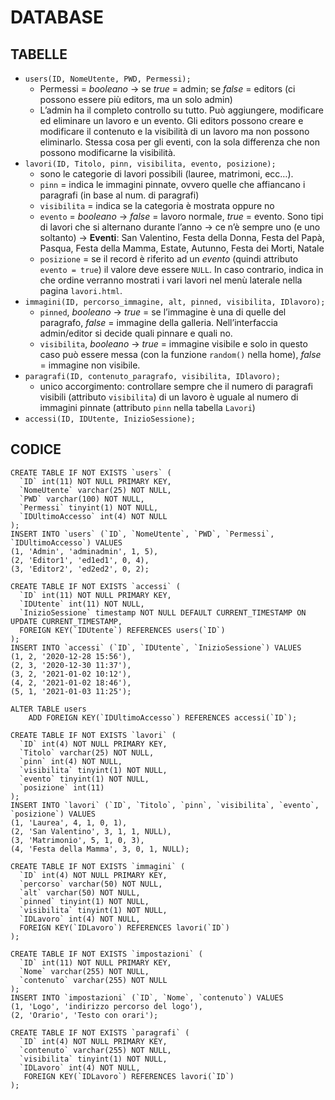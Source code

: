 # DATABASE

## TABELLE

- ```users(ID, NomeUtente, PWD, Permessi);```
  - Permessi = _booleano_ -> se _true_ = admin; se _false_ = editors (ci possono essere più editors, ma un solo admin)  
  - L’admin ha il completo controllo su tutto. Può aggiungere, modificare ed eliminare un lavoro e un evento. Gli editors possono creare e modificare il contenuto e la visibilità di un lavoro ma non possono eliminarlo. Stessa cosa per gli eventi, con la sola differenza che non possono modificarne la visibilità. 
- ```lavori(ID, Titolo, pinn, visibilita, evento, posizione);```
  - sono le categorie di lavori possibili (lauree, matrimoni, ecc…). 
  - ```pinn``` = indica le immagini pinnate, ovvero quelle che affiancano i paragrafi (in base al num. di paragrafi)
  - ```visibilita``` = indica se la categoria è mostrata oppure no
  - ```evento``` = _booleano_ -> _false_ = lavoro normale, _true_ = evento. Sono tipi di lavori che si alternano durante l’anno -> ce n’è sempre uno (e uno soltanto) -> __Eventi__: San Valentino, Festa della Donna, Festa del Papà, Pasqua, Festa della Mamma, Estate, Autunno, Festa dei Morti, Natale
  - ```posizione``` = se il record è riferito ad un _evento_ (quindi attributo ```evento = true```) il valore deve essere ```NULL```. In caso contrario, indica in che ordine verranno mostrati i vari lavori nel menù laterale nella pagina ```lavori.html```.
- ```immagini(ID, percorso_immagine, alt, pinned, visibilita, IDlavoro);```
  - ```pinned```, _booleano_ -> _true_ = se l’immagine è una di quelle del paragrafo, _false_ = immagine della galleria. Nell’interfaccia admin/editor si decide quali pinnare e quali no.
  - ```visibilita```, _booleano_ -> _true_ = immagine visibile e solo in questo caso può essere messa (con la funzione ```random()``` nella home), _false_ = immagine non visibile. 
- ```paragrafi(ID, contenuto_paragrafo, visibilita, IDlavoro);```
  - unico accorgimento: controllare sempre che il numero di paragrafi visibili (attributo ```visibilita```) di un lavoro è uguale al numero di immagini pinnate (attributo ```pinn``` nella tabella ```Lavori```)
- ```accessi(ID, IDUtente, InizioSessione);```

## CODICE

```mysql
CREATE TABLE IF NOT EXISTS `users` (
  `ID` int(11) NOT NULL PRIMARY KEY,
  `NomeUtente` varchar(25) NOT NULL,
  `PWD` varchar(100) NOT NULL,
  `Permessi` tinyint(1) NOT NULL,
  `IDUltimoAccesso` int(4) NOT NULL
);
INSERT INTO `users` (`ID`, `NomeUtente`, `PWD`, `Permessi`, `IDUltimoAccesso`) VALUES
(1, 'Admin', 'adminadmin', 1, 5),
(2, 'Editor1', 'ed1ed1', 0, 4),
(3, 'Editor2', 'ed2ed2', 0, 2);

CREATE TABLE IF NOT EXISTS `accessi` (
  `ID` int(11) NOT NULL PRIMARY KEY,
  `IDUtente` int(11) NOT NULL,
  `InizioSessione` timestamp NOT NULL DEFAULT CURRENT_TIMESTAMP ON UPDATE CURRENT_TIMESTAMP,
  FOREIGN KEY(`IDUtente`) REFERENCES users(`ID`)   
);
INSERT INTO `accessi` (`ID`, `IDUtente`, `InizioSessione`) VALUES
(1, 2, '2020-12-28 15:56'),
(2, 3, '2020-12-30 11:37'),
(3, 2, '2021-01-02 10:12'),
(4, 2, '2021-01-02 18:46'),
(5, 1, '2021-01-03 11:25');

ALTER TABLE users 
	ADD FOREIGN KEY(`IDUltimoAccesso`) REFERENCES accessi(`ID`);
	
CREATE TABLE IF NOT EXISTS `lavori` (
  `ID` int(4) NOT NULL PRIMARY KEY,
  `Titolo` varchar(25) NOT NULL,
  `pinn` int(4) NOT NULL,
  `visibilita` tinyint(1) NOT NULL,
  `evento` tinyint(1) NOT NULL,
  `posizione` int(11)
);
INSERT INTO `lavori` (`ID`, `Titolo`, `pinn`, `visibilita`, `evento`, `posizione`) VALUES
(1, 'Laurea', 4, 1, 0, 1),
(2, 'San Valentino', 3, 1, 1, NULL),
(3, 'Matrimonio', 5, 1, 0, 3),
(4, 'Festa della Mamma', 3, 0, 1, NULL);

CREATE TABLE IF NOT EXISTS `immagini` (
  `ID` int(4) NOT NULL PRIMARY KEY,
  `percorso` varchar(50) NOT NULL,
  `alt` varchar(50) NOT NULL,
  `pinned` tinyint(1) NOT NULL,
  `visibilita` tinyint(1) NOT NULL,
  `IDLavoro` int(4) NOT NULL,
  FOREIGN KEY(`IDLavoro`) REFERENCES lavori(`ID`) 
);

CREATE TABLE IF NOT EXISTS `impostazioni` (
  `ID` int(11) NOT NULL PRIMARY KEY,
  `Nome` varchar(255) NOT NULL,
  `contenuto` varchar(255) NOT NULL
);
INSERT INTO `impostazioni` (`ID`, `Nome`, `contenuto`) VALUES
(1, 'Logo', 'indirizzo percorso del logo'),
(2, 'Orario', 'Testo con orari');

CREATE TABLE IF NOT EXISTS `paragrafi` (
  `ID` int(4) NOT NULL PRIMARY KEY,
  `contenuto` varchar(255) NOT NULL,
  `visibilita` tinyint(1) NOT NULL,
  `IDLavoro` int(4) NOT NULL,
   FOREIGN KEY(`IDLavoro`) REFERENCES lavori(`ID`) 
);
```

